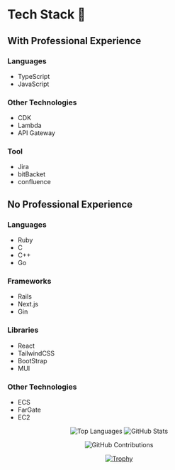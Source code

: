 # Tech Stack 🚀

## With Professional Experience
### Languages
- TypeScript
- JavaScript

### Other Technologies
- CDK
- Lambda
- API Gateway

### Tool
- Jira
- bitBacket
- confluence

## No Professional Experience
### Languages
- Ruby
- C
- C++
- Go

### Frameworks
- Rails
- Next.js
- Gin

### Libraries
- React
- TailwindCSS
- BootStrap
- MUI

### Other Technologies
- ECS
- FarGate
- EC2

<div align="center">

![Top Languages](https://github-readme-stats.vercel.app/api/top-langs/?username=j19015&layout=compact&show_icons=true&theme=onedark)
![GitHub Stats](https://github-readme-stats.vercel.app/api?username=j19015&theme=onedark&show_icons=true)

</div>

<div align="center">

![GitHub Contributions](https://github-readme-streak-stats.herokuapp.com/?user=j19015&theme=onedark)

</div>

<div align="center">

[![Trophy](https://github-profile-trophy.vercel.app/?username=j19015&theme=onedark&column=7)](https://github.com/ryo-ma/github-profile-trophy)

</div>
